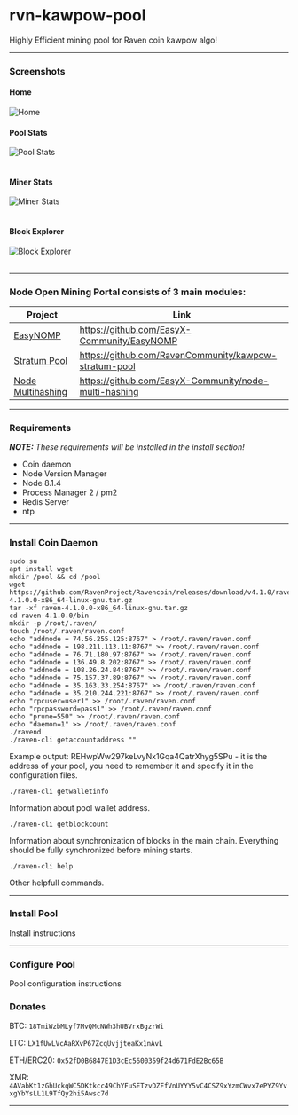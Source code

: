 # rvn-kawpow-pool
Highly Efficient mining pool for Raven coin kawpow algo!

-------
### Screenshots
#### Home<br />
![Home](https://raw.githubusercontent.com/EasyX-Community/EasyNOMP/master/docs/screenshots/home.png)

#### Pool Stats<br />
![Pool Stats](https://raw.githubusercontent.com/EasyX-Community/EasyNOMP/master/docs/screenshots/poolstats.png)<br /><br />

#### Miner Stats<br />
![Miner Stats](https://raw.githubusercontent.com/EasyX-Community/EasyNOMP/master/docs/screenshots/minerstats.png)<br /><br />

#### Block Explorer<br />
![Block Explorer](https://raw.githubusercontent.com/EasyX-Community/EasyNOMP/master/docs/screenshots/blockexplorer.png)<br /><br />

-------
### Node Open Mining Portal consists of 3 main modules:
| Project | Link |
| ------------- | ------------- |
| [EasyNOMP](https://github.com/EasyX-Community/EasyNOMP) | https://github.com/EasyX-Community/EasyNOMP |
| [Stratum Pool](https://github.com/RavenCommunity/kawpow-stratum-pool) | https://github.com/RavenCommunity/kawpow-stratum-pool |
| [Node Multihashing](https://github.com/EasyX-Community/node-multi-hashing) | https://github.com/EasyX-Community/node-multi-hashing |


-------
### Requirements
***NOTE:*** _These requirements will be installed in the install section!_<br />
* Coin daemon
* Node Version Manager
* Node 8.1.4
* Process Manager 2 / pm2
* Redis Server
* ntp

-------

### Install Coin Daemon

    sudo su
    apt install wget
    mkdir /pool && cd /pool
    wget https://github.com/RavenProject/Ravencoin/releases/download/v4.1.0/raven-4.1.0.0-x86_64-linux-gnu.tar.gz
    tar -xf raven-4.1.0.0-x86_64-linux-gnu.tar.gz
    cd raven-4.1.0.0/bin
    mkdir -p /root/.raven/
    touch /root/.raven/raven.conf
    echo "addnode = 74.56.255.125:8767" > /root/.raven/raven.conf
    echo "addnode = 198.211.113.11:8767" >> /root/.raven/raven.conf
    echo "addnode = 76.71.180.97:8767" >> /root/.raven/raven.conf
    echo "addnode = 136.49.8.202:8767" >> /root/.raven/raven.conf
    echo "addnode = 108.26.24.84:8767" >> /root/.raven/raven.conf
    echo "addnode = 75.157.37.89:8767" >> /root/.raven/raven.conf
    echo "addnode = 35.163.33.254:8767" >> /root/.raven/raven.conf
    echo "addnode = 35.210.244.221:8767" >> /root/.raven/raven.conf
    echo "rpcuser=user1" >> /root/.raven/raven.conf
    echo "rpcpassword=pass1" >> /root/.raven/raven.conf
    echo "prune=550" >> /root/.raven/raven.conf
    echo "daemon=1" >> /root/.raven/raven.conf
    ./ravend
    ./raven-cli getaccountaddress ""

Example output: REHwpWw297keLvyNx1Gqa4QatrXhyg5SPu - it is the address of your pool, you need to remember it and specify it in the configuration files.
    
    ./raven-cli getwalletinfo
    
Information about pool wallet address.

    ./raven-cli getblockcount
    
Information about synchronization of blocks in the main chain. Everything should be fully synchronized before mining starts.

    ./raven-cli help
Other helpfull commands.

-------

### Install Pool

Install instructions 

-------
### Configure Pool

Pool configuration instructions 

### Donates


BTC: `18TmiWzbMLyf7MvQMcNWh3hUBVrxBgzrWi`

LTC: `LX1fUwLVcAaRXvP67ZcqUvjjteaKx1nAvL`

ETH/ERC20: `0x52fD0B6847E1D3cEc5600359f24d671FdE2Bc65B`

XMR: `4AVabKt1zGhUckqWC5DKtkcc49ChYFuSETzvDZFfVnUYYY5vC4CSZ9xYzmCWvx7ePYZ9YvxgYbYsLL1L9TfQy2hi5Awsc7d`

-------
